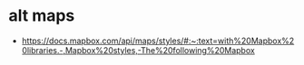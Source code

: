 # alt maps

- https://docs.mapbox.com/api/maps/styles/#:~:text=with%20Mapbox%20libraries.-,Mapbox%20styles,-The%20following%20Mapbox